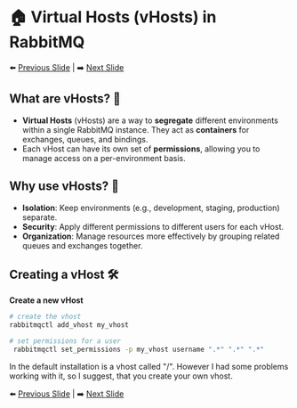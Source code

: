 # 🏠 Virtual Hosts (vHosts) in RabbitMQ
⬅️ [Previous Slide](5.md) | ➡️ [Next Slide](7.md)

## What are vHosts? 🏢

- **Virtual Hosts** (vHosts) are a way to **segregate** different environments within a single RabbitMQ instance. They act as **containers** for exchanges, queues, and bindings.
- Each vHost can have its own set of **permissions**, allowing you to manage access on a per-environment basis.

## Why use vHosts? 🤔

- **Isolation**: Keep environments (e.g., development, staging, production) separate.
- **Security**: Apply different permissions to different users for each vHost.
- **Organization**: Manage resources more effectively by grouping related queues and exchanges together.

## Creating a vHost 🛠️

**Create a new vHost**
   ```bash
   # create the vhost
   rabbitmqctl add_vhost my_vhost

   # set permissions for a user 
    rabbitmqctl set_permissions -p my_vhost username ".*" ".*" ".*"
```

In the default installation is a vhost called "/". However I had some problems working with it, so I suggest, that you create your own vhost.


⬅️ [Previous Slide](5.md) | ➡️ [Next Slide](7.md)
